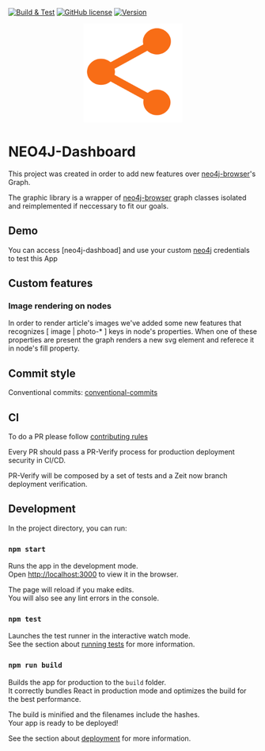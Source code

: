 [![Build & Test][build-badge]][build-link]
[![GitHub license][license-image]][repo-link]
[![Version][version-image]][repo-version-link]

<div align="center">
  <img width="200" height="200"
    src="./public/logo512.png">
</div>

# NEO4J-Dashboard

This project was created in order to add new features over [neo4j-browser]'s Graph.

The graphic library is a wrapper of [neo4j-browser] graph classes isolated and reimplemented if neccessary to fit our goals.

## Demo

You can access [neo4j-dashboad] and use your custom [neo4j] credentials to test this App

## Custom features

### Image rendering on nodes

In order to render article's images we've added some new features that recognizes [ image | photo-* ] keys in node's properties.
When one of these properties are present the graph renders a new svg element and referece it in node's fill property.

## Commit style

Conventional commits: [conventional-commits]

## CI

To do a PR please follow [contributing rules](.github/CONTRIBUTING.md)

Every PR should pass a PR-Verify process for production deployment security in CI/CD.

PR-Verify will be composed by a set of tests and a Zeit now branch deployment verification.


## Development

In the project directory, you can run:

### `npm start`

Runs the app in the development mode.<br />
Open [http://localhost:3000](http://localhost:3000) to view it in the browser.

The page will reload if you make edits.<br />
You will also see any lint errors in the console.

### `npm test`

Launches the test runner in the interactive watch mode.<br />
See the section about [running tests](https://facebook.github.io/create-react-app/docs/running-tests) for more information.

### `npm run build`

Builds the app for production to the `build` folder.<br />
It correctly bundles React in production mode and optimizes the build for the best performance.

The build is minified and the filenames include the hashes.<br />
Your app is ready to be deployed!

See the section about [deployment](https://facebook.github.io/create-react-app/docs/deployment) for more information.

[build-badge]: https://github.com/AdrianInsua/neo4j-dashboard/workflows/Build%20&%20Test/badge.svg
[build-link]: https://github.com/AdrianInsua/neo4j-dashboard/actions?query=workflow%3A"Build+%26+Test"
[license-image]: https://badgen.net/github/license/AdrianInsua/neo4j-dashboard
[version-image]: https://badgen.net/github/release/AdrianInsua/neo4j-dashboard/stable
[repo-link]: https://github.com/AdrianInsua/neo4j-dashboard
[repo-version-link]: https://github.com/AdrianInsua/neo4j-dashboard/releases

[neo4j]: https://neo4j.com/download-neo4j-now/?utm_source=google&utm_medium=ppc&utm_campaign=*EU%20-%20Search%20-%20Branded&utm_adgroup=*EU%20-%20Search%20-%20Branded%20-%20Neo4j%20-%20Exact&utm_term=neo4j&gclid=CjwKCAjwnIr1BRAWEiwA6GpwNW0X6o33Apjt_e3hn-lsI1iEYvVoiNcWDFr76xMXKyQ-XPqF2IOeTBoCgl8QAvD_BwE
[neo4j-dashboard]: https://neo4j-dashboard.now.sh/
[neo4j-browser]: https://github.com/neo4j/neo4j-browser
[conventional-commits]: https://www.conventionalcommits.org/en/v1.0.0
